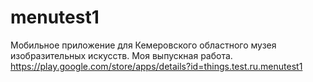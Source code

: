 # menutest1

Мобильное приложение для Кемеровского областного музея изобразительных искусств. Моя выпускная работа. 
https://play.google.com/store/apps/details?id=things.test.ru.menutest1
